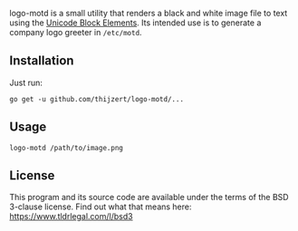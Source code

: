 logo-motd is a small utility that renders a black and white image file to text using the [Unicode Block Elements](https://en.wikipedia.org/wiki/Block_Elements).
Its intended use is to generate a company logo greeter in `/etc/motd`.

Installation
------------
Just run:

    go get -u github.com/thijzert/logo-motd/...

Usage
-----
    logo-motd /path/to/image.png

License
-------
This program and its source code are available under the terms of the BSD 3-clause license.
Find out what that means here: https://www.tldrlegal.com/l/bsd3

